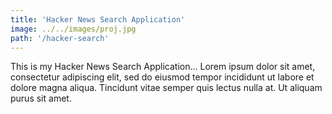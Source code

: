 ```yaml
---
title: 'Hacker News Search Application'
image: ../../images/proj.jpg
path: '/hacker-search'
---
```


This is my Hacker News Search Application... Lorem ipsum dolor sit amet, consectetur adipiscing elit, sed do eiusmod tempor incididunt ut labore et dolore magna aliqua. Tincidunt vitae semper quis lectus nulla at. Ut aliquam purus sit amet.